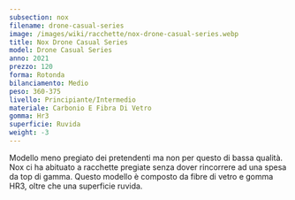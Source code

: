 ```yaml
---
subsection: nox
filename: drone-casual-series
image: /images/wiki/racchette/nox-drone-casual-series.webp
title: Nox Drone Casual Series
model: Drone Casual Series
anno: 2021
prezzo: 120
forma: Rotonda
bilanciamento: Medio
peso: 360-375
livello: Principiante/Intermedio
materiale: Carbonio E Fibra Di Vetro
gomma: Hr3
superficie: Ruvida
weight: -3
---
```

Modello meno pregiato dei pretendenti ma non per questo di bassa qualità. Nox ci ha abituato a racchette pregiate senza dover rincorrere ad una spesa da top di gamma. Questo modello è composto da fibre di vetro e gomma HR3, oltre che una superficie ruvida.
